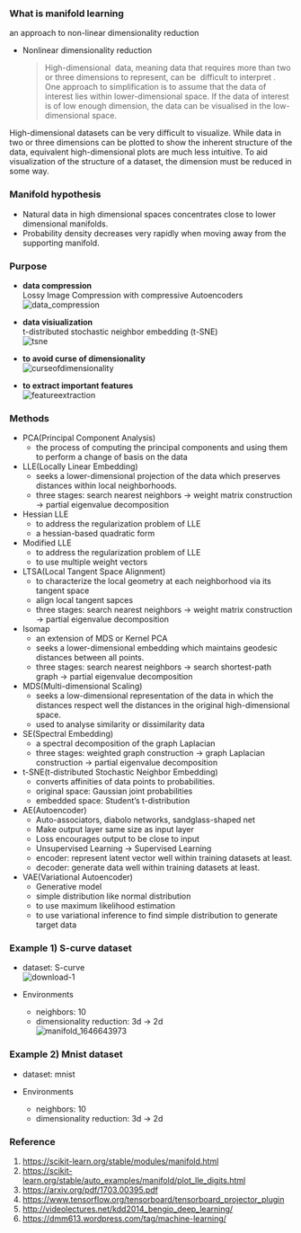 ### What is manifold learning

an approach to non-linear dimensionality reduction

- Nonlinear dimensionality reduction
    
    > High-dimensional
     data, meaning data that requires more than two or three dimensions to represent, can be  difficult to interpret
    . One approach to simplification is to assume that the data of interest lies within lower-dimensional space. If the data of interest is of low enough dimension, the data can be visualised in the low-dimensional space.
    > 

High-dimensional datasets can be very difficult to visualize. While data in two or three dimensions can be plotted to show the inherent structure of the data, equivalent high-dimensional plots are much less intuitive. To aid visualization of the structure of a dataset, the dimension must be reduced in some way.

### Manifold hypothesis

- Natural data in high dimensional spaces concentrates close to lower dimensional manifolds.
- Probability density decreases very rapidly when moving away from the supporting manifold.

### Purpose

- **data compression** \
    Lossy Image Compression with compressive Autoencoders \
    ![data_compression](https://user-images.githubusercontent.com/93747285/156995502-8c22fa96-67bf-4354-ba4d-2f571dc46a72.png)
    
- **data visiualization** \
    t-distributed stochastic neighbor embedding (t-SNE) \
    ![tsne](https://user-images.githubusercontent.com/93747285/156995543-2aa1bb8b-6960-416e-9849-9c102615a7db.png)

- **to avoid curse of dimensionality** \
![curseofdimensionality](https://user-images.githubusercontent.com/93747285/157001282-1e67c790-968f-4c8b-9763-1c495e2bd6c3.png)
        
- **to extract important features** \
![featureextraction](https://user-images.githubusercontent.com/93747285/156995704-f7a5c892-0064-4716-9ae1-467068282139.png)


### Methods
- PCA(Principal Component Analysis)
    - the process of computing the principal components and using them to perform a change of basis on the data
- LLE(Locally Linear Embedding)
    - seeks a lower-dimensional projection of the data which preserves distances within local neighborhoods.
    - three stages: search nearest neighbors → weight matrix construction → partial eigenvalue decomposition
- Hessian LLE
    - to address the regularization problem of LLE
    - a hessian-based quadratic form
- Modified LLE
    - to address the regularization problem of LLE
    - to use multiple weight vectors
- LTSA(Local Tangent Space Alignment)
    - to characterize the local geometry at each neighborhood via its tangent space
    - align local tangent sapces
    - three stages: search nearest neighbors → weight matrix construction → partial eigenvalue decomposition
- Isomap
    - an extension of MDS or Kernel PCA
    - seeks a lower-dimensional embedding which maintains geodesic distances between all points.
    - three stages: search nearest neighbors → search shortest-path graph → partial eigenvalue decomposition
- MDS(Multi-dimensional Scaling)
    - seeks a low-dimensional representation of the data in which the distances respect well the distances in the original high-dimensional space.
    - used to analyse similarity or dissimilarity data
- SE(Spectral Embedding)
    - a spectral decomposition of the graph Laplacian
    - three stages: weighted graph construction → graph Laplacian construction → partial eigenvalue decomposition
- t-SNE(t-distributed Stochastic Neighbor Embedding)
    - converts affinities of data points to probabilities.
    - original space: Gaussian joint probabilities
    - embedded space: Student’s t-distribution
- AE(Autoencoder)
    - Auto-associators, diabolo networks, sandglass-shaped net
    - Make output layer same size as input layer
    - Loss encourages output to be close to input
    - Unsupervised Learning → Supervised Learning
    - encoder: represent latent vector well within training datasets at least.
    - decoder: generate data well within training datasets at least.
- VAE(Variational Autoencoder)
    - Generative model
    - simple distribution like normal distribution
    - to use maximum likelihood estimation
    - to use variational inference to find simple distribution to generate target data

### Example 1) S-curve dataset
- dataset: S-curve \
![download-1](https://user-images.githubusercontent.com/93747285/157001326-aa3bfa2c-0d68-43ff-b532-777503f1db9e.png)

- Environments
    - neighbors: 10
    - dimensionality reduction: 3d → 2d \
![manifold_1646643973](https://user-images.githubusercontent.com/93747285/157000893-0e8223cf-68d9-4024-acdb-72036b845ff7.png)

### Example 2) Mnist dataset
- dataset: mnist


- Environments
    - neighbors: 10
    - dimensionality reduction: 3d → 2d



### Reference
1. https://scikit-learn.org/stable/modules/manifold.html
2. https://scikit-learn.org/stable/auto_examples/manifold/plot_lle_digits.html
3. https://arxiv.org/pdf/1703.00395.pdf
4. https://www.tensorflow.org/tensorboard/tensorboard_projector_plugin
5. http://videolectures.net/kdd2014_bengio_deep_learning/
6. https://dmm613.wordpress.com/tag/machine-learning/
